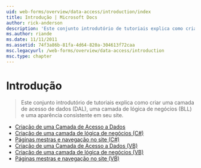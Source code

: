 ```yaml
---
uid: web-forms/overview/data-access/introduction/index
title: Introdução | Microsoft Docs
author: rick-anderson
description: 'Este conjunto introdutório de tutoriais explica como criar uma camada de acesso de dados (DAL), uma camada de lógica de negócios (BLL) e uma aparência consistente em seu site.'
ms.author: riande
ms.date: 11/11/2011
ms.assetid: 74f3a86b-81fa-4d64-820a-304613f72caa
msc.legacyurl: /web-forms/overview/data-access/introduction
msc.type: chapter
---
```

<a name="introduction"></a>Introdução
====================
> Este conjunto introdutório de tutoriais explica como criar uma camada de acesso de dados (DAL), uma camada de lógica de negócios (BLL) e uma aparência consistente em seu site.


- [Criação de uma Camada de Acesso a Dados](creating-a-data-access-layer-cs.md)
- [Criação de uma camada de lógica de negócios (C#)](creating-a-business-logic-layer-cs.md)
- [Páginas mestras e navegação no site (C#)](master-pages-and-site-navigation-cs.md)
- [Criação de uma Camada de Acesso a Dados (VB)](creating-a-data-access-layer-vb.md)
- [Criação de uma camada de lógica de negócios (VB)](creating-a-business-logic-layer-vb.md)
- [Páginas mestras e navegação no site (VB)](master-pages-and-site-navigation-vb.md)
